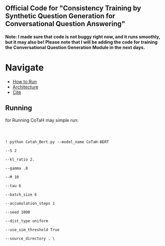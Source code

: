 ## Official Code for "Consistency Training by Synthetic Question Generation for Conversational Question Answering"

#### Note: I made sure that code is not buggy right now, and it runs smoothly, but it may also be! Please note that I will be adding the code for training the Conversational Question Generation Module in the next days.

# Navigate

* [How to Run](#Running)
* [Architecture](#Architecture)
* [Cite](#Cite)

## Running

for Running CoTaH may simple run:

<code>

! python Cotah_Bert.py --model_name CoTaH-BERT \
                       --S 2 \
                       --kl_ratio 2. \
                       --gamma .8 \
                       --M 10 \
                       --tau 6 \
                       --batch_size 6 \
                       --accumulation_steps 1 \
                       --seed 1000 \
                       --dist_type uniform \
                       --use_sim_threshold True \
                       --source_directory . \
                      
</code>
